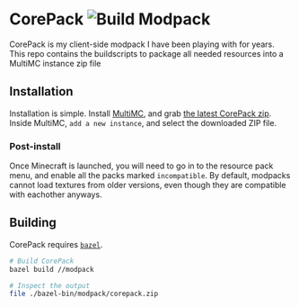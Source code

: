 # CorePack ![Build Modpack](https://github.com/Ewpratten/corepack/workflows/Build%20Modpack/badge.svg)

CorePack is my client-side modpack I have been playing with for years. This repo contains the buildscripts to package all needed resources into a MultiMC instance zip file

## Installation

Installation is simple. Install [MultiMC](https://multimc.org/), and grab [the latest CorePack zip](https://github.com/Ewpratten/corepack/releases/latest). Inside MultiMC, `add a new instance`, and select the downloaded ZIP file.

### Post-install

Once Minecraft is launched, you will need to go in to the resource pack menu, and enable all the packs marked `incompatible`. By default, modpacks cannot load textures from older versions, even though they are compatible with eachother anyways.

## Building

CorePack requires [`bazel`](https://bazel.build).

```sh
# Build CorePack
bazel build //modpack

# Inspect the output
file ./bazel-bin/modpack/corepack.zip
```